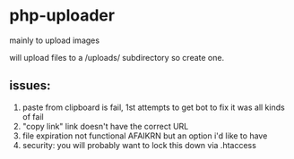# php-uploader
mainly to upload images

will upload files to a /uploads/ subdirectory so create one.

## issues:
1. paste from clipboard is fail, 1st attempts to get bot to fix it was all kinds of fail
2. "copy link" link doesn't have the correct URL
3. file expiration not functional AFAIKRN but an option i'd like to have
4. security: you will probably want to lock this down via .htaccess

